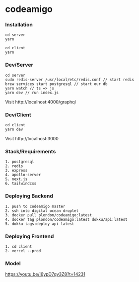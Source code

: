 # codeamigo

### Installation

```
cd server
yarn

cd client
yarn
```

### Dev/Server

```
cd server
sudo redis-server /usr/local/etc/redis.conf // start redis
brew services start postgresql // start our db
yarn watch // ts => js
yarn dev // run index.js
```

Visit http://localhost:4000/graphql

### Dev/Client

```
cd client
yarn dev
```

Visit http://localhost:3000

### Stack/Requirements

```
1. postgresql
2. redis
3. express
4. apollo-server
5. next.js
6. tailwindcss
```

### Deploying Backend

```
1. push to codeamigo master
2. ssh into digital ocean droplet
3. docker pull plondon/codeamigo:latest
4. docker tag plondon/codeamigo:latest dokku/api:latest
5. dokku tags:deploy api latest
```

### Deploying Frontend

```
1. cd client
2. vercel --prod
```

### Model

https://youtu.be/I6ypD7qv3Z8?t=14231
